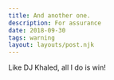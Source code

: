 ```yaml
---
title: And another one.
description: For assurance
date: 2018-09-30
tags: warning
layout: layouts/post.njk
---
```

Like DJ Khaled, all I do is win!

